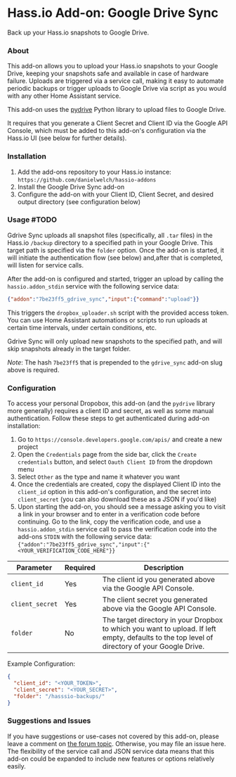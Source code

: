 # Hass.io Add-on: Google Drive Sync
Back up your Hass.io snapshots to Google Drive.

### About
This add-on allows you to upload your Hass.io snapshots to your Google Drive, keeping your snapshots safe and available in case of hardware failure. Uploads are triggered via a service call, making it easy to automate periodic backups or trigger uploads to Google Drive via script as you would with any other Home Assistant service.

This add-on uses the [pydrive](https://pythonhosted.org/PyDrive/) Python library to upload files to Google Drive.

It requires that you generate a Client Secret and Client ID via the Google API Console, which must be added to this add-on's configuration via the Hass.io UI (see below for further details).

### Installation
1. Add the add-ons repository to your Hass.io instance: `https://github.com/danielwelch/hassio-addons`
2. Install the Google Drive Sync add-on
3. Configure the add-on with your Client ID, Client Secret, and desired output directory (see configuration below)

### Usage #TODO

Gdrive Sync uploads all snapshot files (specifically, all `.tar` files) in the Hass.io `/backup` directory to a specified path in your Google Drive. This target path is specified via the `folder` option. Once the add-on is started, it will initiate the authentication flow (see below) and,after that is completed, will listen for service calls.

After the add-on is configured and started, trigger an upload by calling the `hassio.addon_stdin` service with the following service data:

```json
{"addon":"7be23ff5_gdrive_sync","input":{"command":"upload"}}
```

This triggers the `dropbox_uploader.sh` script with the provided access token. You can use Home Assistant automations or scripts to run uploads at certain time intervals, under certain conditions, etc.

Gdrive Sync will only upload new snapshots to the specified path, and will skip snapshots already in the target folder.

*Note*: The hash `7be23ff5` that is prepended to the `gdrive_sync` add-on slug above is required.

### Configuration

To access your personal Dropobox, this add-on (and the `pydrive` library more generally) requires a client ID and secret, as well as some manual authentication. Follow these steps to get authenticated during add-on installation:
1. Go to `https://console.developers.google.com/apis/` and create a new project
2. Open the `Credentials` page from the side bar, click the `Create credentials` button, and select `Oauth Client ID` from the dropdown menu
3. Select `Other` as the type and name it whatever you want
4. Once the credentials are created, copy the displayed Client ID into the `client_id` option in this add-on's configuration, and the secret into `client_secret` (you can also download these as a JSON if you'd like)
5. Upon starting the add-on, you should see a message asking you to visit a link in your browser and to enter in a verification code before continuing. Go to the link, copy the verification code, and use a `hassio.addon_stdin` service call to pass the verification code into the add-ons `STDIN` with the following service data: `{"addon":"7be23ff5_gdrive_sync","input":{"<YOUR_VERIFICATION_CODE_HERE"}}`


|Parameter|Required|Description|
|---------|--------|-----------|
|`client_id`|Yes|The client id you generated above via the Google API Console.|
|`client_secret`|Yes|The client secret you generated above via the Google API Console.|
|`folder`|No|The target directory in your Dropbox to which you want to upload. If left empty, defaults to  the top level of directory of your Google Drive.|

Example Configuration:
```json
{
  "client_id": "<YOUR_TOKEN>",
  "client_secret": "<YOUR_SECRET>",
  "folder": "/hasssio-backups/"
}
```

### Suggestions and Issues
If you have suggestions or use-cases not covered by this add-on, please leave a comment on [the forum topic](). Otherwise, you may file an issue here. The flexibility of the service call and JSON service data means that this add-on could be expanded to include new features or options relatively easily.

